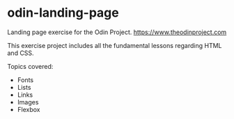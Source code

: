 # odin-landing-page
Landing page exercise for the Odin Project.
https://www.theodinproject.com

This exercise project includes all the fundamental lessons regarding HTML and CSS. 

Topics covered:
- Fonts
- Lists
- Links
- Images
- Flexbox